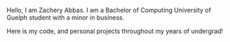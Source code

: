 Hello, I am Zachery Abbas. I am a Bachelor of Computing University of Guelph student with a minor in business.

Here is my code, and personal projects throughout my years of undergrad! 

<!---
abbasz44/abbasz44 is a ✨ special ✨ repository because its `README.md` (this file) appears on your GitHub profile.
You can click the Preview link to take a look at your changes.
--->
